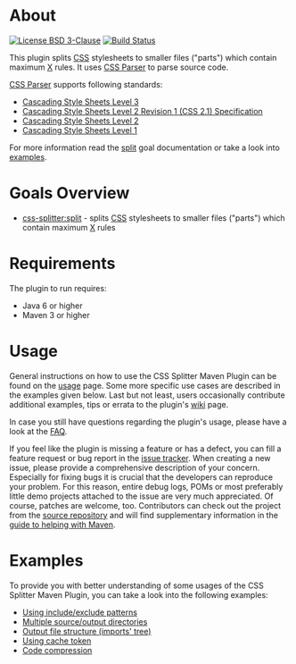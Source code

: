 # About
[![License BSD 3-Clause](https://img.shields.io/badge/license-BSD%203--Clause-blue.svg)](http://css-splitter-maven-plugin.projects.gabrys.biz/license.txt)
[![Build Status](https://travis-ci.org/gabrysbiz/css-splitter-maven-plugin.svg?branch=master)](https://travis-ci.org/gabrysbiz/css-splitter-maven-plugin)

This plugin splits [CSS](http://www.w3.org/Style/CSS/) stylesheets to smaller files ("parts") which contain maximum [X](http://css-splitter-maven-plugin.projects.gabrys.biz/2.0.0/split-mojo.html#maxRules) rules. It uses [CSS Parser](http://cssparser.sourceforge.net/) to parse source code.

[CSS Parser](http://cssparser.sourceforge.net/) supports following standards:
* [Cascading Style Sheets Level 3](https://www.w3.org/Style/CSS/)
* [Cascading Style Sheets Level 2 Revision 1 (CSS 2.1) Specification](https://www.w3.org/TR/CSS2/)
* [Cascading Style Sheets Level 2](https://www.w3.org/TR/2008/REC-CSS2-20080411/)
* [Cascading Style Sheets Level 1](https://www.w3.org/TR/CSS1/)

For more information read the [split](http://css-splitter-maven-plugin.projects.gabrys.biz/2.0.0/split-mojo.html) goal documentation or take a look into [examples](#examples).

# Goals Overview
* [css-splitter:split](http://css-splitter-maven-plugin.projects.gabrys.biz/2.0.0/split-mojo.html) - splits [CSS](http://www.w3.org/Style/CSS/) stylesheets to smaller files ("parts") which contain maximum [X](http://css-splitter-maven-plugin.projects.gabrys.biz/2.0.0/split-mojo.html#maxRules) rules

# Requirements
The plugin to run requires:
* Java 6 or higher
* Maven 3 or higher

# Usage
General instructions on how to use the CSS Splitter Maven Plugin can be found on the [usage](http://css-splitter-maven-plugin.projects.gabrys.biz/2.0.0/usage.html) page. Some more specific use cases are described in the examples given below. Last but not least, users occasionally contribute additional examples, tips or errata to the plugin's [wiki](https://github.com/gabrysbiz/css-splitter-maven-plugin/wiki) page.

In case you still have questions regarding the plugin's usage, please have a look at the [FAQ](http://css-splitter-maven-plugin.projects.gabrys.biz/2.0.0/faq.html).

If you feel like the plugin is missing a feature or has a defect, you can fill a feature request or bug report in the [issue tracker](http://css-splitter-maven-plugin.projects.gabrys.biz/2.0.0/issue-tracking.html). When creating a new issue, please provide a comprehensive description of your concern. Especially for fixing bugs it is crucial that the developers can reproduce your problem. For this reason, entire debug logs, POMs or most preferably little demo projects attached to the issue are very much appreciated. Of course, patches are welcome, too. Contributors can check out the project from the [source repository](http://css-splitter-maven-plugin.projects.gabrys.biz/2.0.0/source-repository.html) and will find supplementary information in the [guide to helping with Maven](http://maven.apache.org/guides/development/guide-helping.html).

# Examples
To provide you with better understanding of some usages of the CSS Splitter Maven Plugin, you can take a look into the following examples:
* [Using include/exclude patterns](http://css-splitter-maven-plugin.projects.gabrys.biz/2.0.0/examples/patterns.html)
* [Multiple source/output directories](http://css-splitter-maven-plugin.projects.gabrys.biz/2.0.0/examples/multiple-directories.html)
* [Output file structure (imports' tree)](http://css-splitter-maven-plugin.projects.gabrys.biz/2.0.0/examples/output-file-structure.html)
* [Using cache token](http://css-splitter-maven-plugin.projects.gabrys.biz/2.0.0/examples/cache-token.html)
* [Code compression](http://css-splitter-maven-plugin.projects.gabrys.biz/2.0.0/examples/code-compression.html)


